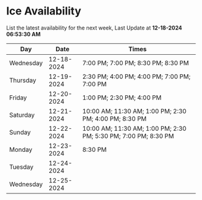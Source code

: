 # Ice Availability

List the latest availability for the next week, Last Update at **12-18-2024 06:53:30 AM**

| Day         | Date        | Times       |
| ----------- | ----------- | ----------- |
|Wednesday|12-18-2024|7:00 PM; 7:00 PM; 8:30 PM; 8:30 PM|
|Thursday|12-19-2024|2:30 PM; 4:00 PM; 4:00 PM; 7:00 PM; 7:00 PM|
|Friday|12-20-2024|1:00 PM; 2:30 PM; 4:00 PM|
|Saturday|12-21-2024|10:00 AM; 11:30 AM; 1:00 PM; 2:30 PM; 4:00 PM; 8:30 PM|
|Sunday|12-22-2024|10:00 AM; 11:30 AM; 1:00 PM; 2:30 PM; 5:30 PM; 7:00 PM; 8:30 PM|
|Monday|12-23-2024|8:30 PM|
|Tuesday|12-24-2024||
|Wednesday|12-25-2024||

